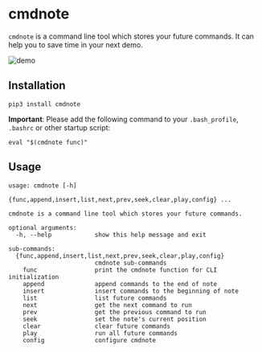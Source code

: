 # cmdnote

`cmdnote` is a command line tool which stores your future commands. It can help you to save time in your next demo.

![demo](demo.gif)

## Installation

```
pip3 install cmdnote
```

**Important**: Please add the following command to your `.bash_profile`, `.bashrc` or other startup script:

```
eval "$(cmdnote func)"
```

## Usage
```
usage: cmdnote [-h]
               {func,append,insert,list,next,prev,seek,clear,play,config} ...

cmdnote is a command line tool which stores your future commands.

optional arguments:
  -h, --help            show this help message and exit

sub-commands:
  {func,append,insert,list,next,prev,seek,clear,play,config}
                        cmdnote sub-commands
    func                print the cmdnote function for CLI initialization
    append              append commands to the end of note
    insert              insert commands to the beginning of note
    list                list future commands
    next                get the next command to run
    prev                get the previous command to run
    seek                set the note's current position
    clear               clear future commands
    play                run all future commands
    config              configure cmdnote
```